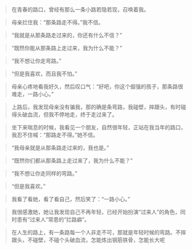 > 在青春的路口，曾经有那么一条小路若隐若现，召唤着我。 

> 母亲拦住我：“那条路走不得。”我不信。 

> “我就是从那条路走过来的，你还有什么不信？” 

> “既然你能从那条路上走过来，我为什么不能？” 

> “我不想让你走弯路。” 

> “但是我喜欢，而且我不怕。” 

> 母亲心疼地看我好久，然后叹口气：“好吧，你这个倔强的孩子，那条路很难走，一路小心。” 

> 上路后，我发现母亲没有骗我，那的确是条弯路，我碰壁，摔跟头，有时碰得头破血流，但我不停地走，终于走过来了。 

> 坐下来喘息的时候，我看见一个朋友，自然很年轻，正站在我当年的路口，我忍不住喊：“那路走不得。”她不信。 

> “我母亲就是从那条路走过来的，我也是。” 

> “既然你们都从那条路上走过来了，我为什么不能？” 

> “我不想让你走同样的弯路。” 

> “但是我喜欢。” 

> 我看了看她，看了看自己，然后笑了：“一路小心。” 

> 我很感激她，她让我发现自己不再年轻，已经开始扮演“过来人”的角色，同时患有“过来人”常患的“拦路癖”。 

> 在人生的路上，有一条路每一个人非走不可，那就是年轻时候的弯路。不摔跟头，不碰壁，不碰个头破血流，怎能炼出钢筋铁骨，怎能长大呢
